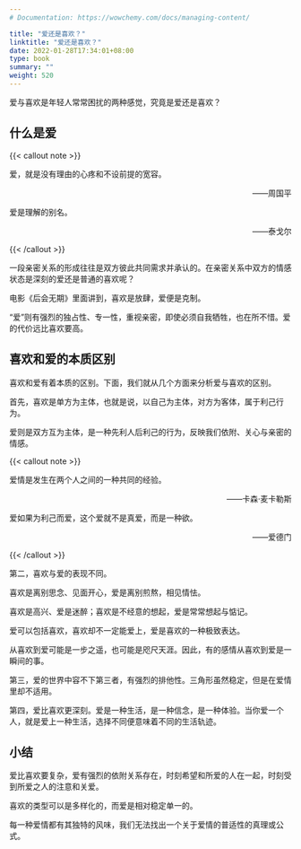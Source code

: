 ```yaml
---
# Documentation: https://wowchemy.com/docs/managing-content/

title: "爱还是喜欢？"
linktitle: "爱还是喜欢？"
date: 2022-01-28T17:34:01+08:00
type: book
summary: ""
weight: 520
---
```


<!--more-->

爱与喜欢是年轻人常常困扰的两种感觉，究竟是爱还是喜欢？

## 什么是爱

{{< callout note >}}

爱，就是没有理由的心疼和不设前提的宽容。

<p align="right">——周国平</p>

爱是理解的别名。

<p align="right">——泰戈尔</p>

{{< /callout >}}

一段亲密关系的形成往往是双方彼此共同需求并承认的。在亲密关系中双方的情感状态是深刻的爱还是普通的喜欢呢？

电影《后会无期》里面讲到，喜欢是放肆，爱便是克制。

“爱”则有强烈的独占性、专一性，重视亲密，即使必须自我牺牲，也在所不惜。爱的代价远比喜欢要高。

## 喜欢和爱的本质区别

喜欢和爱有着本质的区别。下面，我们就从几个方面来分析爱与喜欢的区别。

首先，喜欢是单方为主体，也就是说，以自己为主体，对方为客体，属于利己行为。

爱则是双方互为主体，是一种先利人后利己的行为，反映我们依附、关心与亲密的情感。

{{< callout note >}}

爱情是发生在两个人之间的一种共同的经验。

<p align="right">——卡森·麦卡勒斯</p>

爱如果为利己而爱，这个爱就不是真爱，而是一种欲。

<p align="right">——爱德门</p>

{{< /callout >}}

第二，喜欢与爱的表现不同。

喜欢是离别思念、见面开心，爱是离别煎熬，相见情怯。

喜欢是高兴、爱是迷醉；喜欢是不经意的想起，爱是常常想起与惦记。

爱可以包括喜欢，喜欢却不一定能爱上，爱是喜欢的一种极致表达。

从喜欢到爱可能是一步之遥，也可能是咫尺天涯。因此，有的感情从喜欢到爱是一瞬间的事。

第三，爱的世界中容不下第三者，有强烈的排他性。三角形虽然稳定，但是在爱情里却不适用。

第四，爱比喜欢更深刻。爱是一种生活，是一种信念，是一种体验。当你爱一个人，就是爱上一种生活，选择不同便意味着不同的生活轨迹。

## 小结

爱比喜欢要复杂，爱有强烈的依附关系存在，时刻希望和所爱的人在一起，时刻受到所爱之人的注意和关爱。

喜欢的类型可以是多样化的，而爱是相对稳定单一的。

每一种爱情都有其独特的风味，我们无法找出一个关于爱情的普适性的真理或公式。